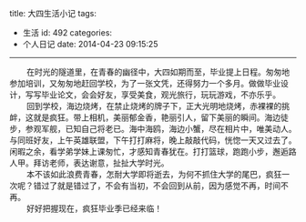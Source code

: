 title: 大四生活小记
tags:
  - 生活
id: 492
categories:
  - 个人日记
date: 2014-04-23 09:15:25
---

<div style="font-size: 14px;"><span style="padding-left: 30px;">在时光的隧道里，在青春的幽径中，大四如期而至，毕业提上日程。匆匆地参加培训，又匆匆地赶回学校，为了一张文凭，还得努力一个多月。做做毕业设计，写写毕业论文，会会好友，享受美食，观光旅行，玩玩游戏，不亦乐乎。</span></div>
<div style="font-size: 14px;"><span style="padding-left: 30px;">回到学校，海边烧烤，在禁止烧烤的牌子下，正大光明地烧烤，赤裸裸的挑衅，这就是疯狂。带上相机，美丽郁金香，艳丽引人，留下美丽的瞬间。海边徒步，参观军舰，已知自己将老已。海中海鸥，海边小蟹，尽在相片中，唯美动人。与同班好友，上午英雄联盟，下午打打麻将，晚上敲敲代码，恍惚一天又过去了。闲暇之余，看学弟学妹上课匆忙，才感知青春犹在。打打篮球，跑跑小步，邂逅路人甲。拜访老师，表达谢意，扯扯大学时光。</span></div>
<div style="font-size: 14px;"><span style="padding-left: 30px;">本不该如此浪费青春，怎耐大学即将逝去，为何不抓住大学的尾巴，疯狂一次呢？错过了就是错过了，不会有当初，不会回到从前，因为感觉不再，时间不再。</span></div>
<div style="font-size: 14px;"><span style="padding-left: 30px;">好好把握现在，疯狂毕业季已经来临！</span></div>